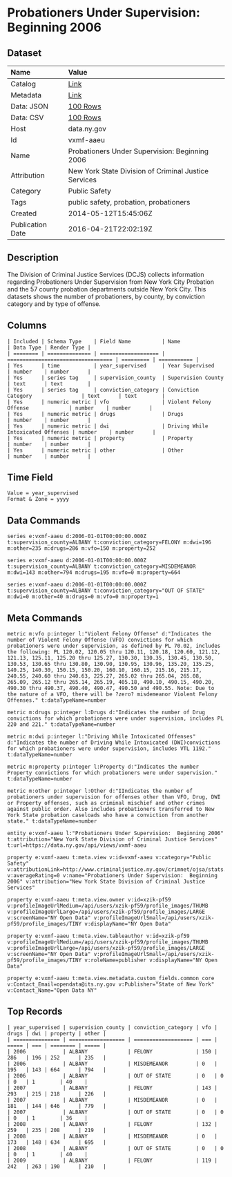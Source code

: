 # Probationers Under Supervision: Beginning 2006

## Dataset

| Name | Value |
| :--- | :---- |
| Catalog | [Link](https://catalog.data.gov/dataset/probationers-under-supervision-beginning-2006) |
| Metadata | [Link](https://data.ny.gov/api/views/vxmf-aaeu) |
| Data: JSON | [100 Rows](https://data.ny.gov/api/views/vxmf-aaeu/rows.json?max_rows=100) |
| Data: CSV | [100 Rows](https://data.ny.gov/api/views/vxmf-aaeu/rows.csv?max_rows=100) |
| Host | data.ny.gov |
| Id | vxmf-aaeu |
| Name | Probationers Under Supervision: Beginning 2006 |
| Attribution | New York State Division of Criminal Justice Services |
| Category | Public Safety |
| Tags | public safety, probation, probationers |
| Created | 2014-05-12T15:45:06Z |
| Publication Date | 2016-04-21T22:02:19Z |

## Description

The Division of Criminal Justice Services (DCJS) collects information regarding Probationers Under Supervision from New York City Probation and the 57 county probation departments outside New York City.  This datasets shows the number of probationers, by county, by conviction category and by type of offense.

## Columns

```ls
| Included | Schema Type    | Field Name          | Name                               | Data Type | Render Type |
| ======== | ============== | =================== | ================================== | ========= | =========== |
| Yes      | time           | year_supervised     | Year Supervised                    | number    | number      |
| Yes      | series tag     | supervision_county  | Supervision County                 | text      | text        |
| Yes      | series tag     | conviction_category | Conviction Category                | text      | text        |
| Yes      | numeric metric | vfo                 | Violent Felony Offense             | number    | number      |
| Yes      | numeric metric | drugs               | Drugs                              | number    | number      |
| Yes      | numeric metric | dwi                 | Driving While Intoxicated Offenses | number    | number      |
| Yes      | numeric metric | property            | Property                           | number    | number      |
| Yes      | numeric metric | other               | Other                              | number    | number      |
```

## Time Field

```ls
Value = year_supervised
Format & Zone = yyyy
```

## Data Commands

```ls
series e:vxmf-aaeu d:2006-01-01T00:00:00.000Z t:supervision_county=ALBANY t:conviction_category=FELONY m:dwi=196 m:other=235 m:drugs=286 m:vfo=150 m:property=252

series e:vxmf-aaeu d:2006-01-01T00:00:00.000Z t:supervision_county=ALBANY t:conviction_category=MISDEMEANOR m:dwi=143 m:other=794 m:drugs=195 m:vfo=0 m:property=664

series e:vxmf-aaeu d:2006-01-01T00:00:00.000Z t:supervision_county=ALBANY t:conviction_category="OUT OF STATE" m:dwi=0 m:other=40 m:drugs=0 m:vfo=0 m:property=1
```

## Meta Commands

```ls
metric m:vfo p:integer l:"Violent Felony Offense" d:"Indicates the number of Violent Felony Offense (VFO) convictions for which probationers were under supervision, as defined by PL 70.02, includes the following: PL 120.02, 120.05 thru 120.11, 120.18, 120.60, 121.12, 121.13, 125.11, 125.20 thru 125.27, 130.30, 130.35, 130.45, 130.50, 130.53, 130.65 thru 130.80, 130.90, 130.95, 130.96, 135.20, 135.25, 140.25, 140.30, 150.15, 150.20, 160.10, 160.15, 215.16, 215.17, 240.55, 240.60 thru 240.63, 225.27, 265.02 thru 265.04, 265.08, 265.09, 265.12 thru 265.14, 265.19, 405.18, 490.10, 490.15, 490.20, 490.30 thru 490.37, 490.40, 490.47, 490.50 and 490.55. Note: Due to the nature of a VFO, there will be ?zero? misdemeanor Violent Felony Offenses." t:dataTypeName=number

metric m:drugs p:integer l:Drugs d:"Indicates the number of Drug convictions for which probationers were under supervision, includes PL 220 and 221." t:dataTypeName=number

metric m:dwi p:integer l:"Driving While Intoxicated Offenses" d:"Indicates the number of Driving While Intoxicated (DWI)convictions for which probationers were under supervision, includes VTL 1192." t:dataTypeName=number

metric m:property p:integer l:Property d:"Indicates the number Property convictions for which probationers were under supervision." t:dataTypeName=number

metric m:other p:integer l:Other d:"IIndicates the number of probationers under supervision for offenses other than VFO, Drug, DWI or Property offenses, such as criminal mischief and other crimes against public order. Also includes probationers transferred to New York State probation caseloads who have a conviction from another state." t:dataTypeName=number

entity e:vxmf-aaeu l:"Probationers Under Supervision:  Beginning 2006" t:attribution="New York State Division of Criminal Justice Services" t:url=https://data.ny.gov/api/views/vxmf-aaeu

property e:vxmf-aaeu t:meta.view v:id=vxmf-aaeu v:category="Public Safety" v:attributionLink=http://www.criminaljustice.ny.gov/crimnet/ojsa/stats.htm v:averageRating=0 v:name="Probationers Under Supervision:  Beginning 2006" v:attribution="New York State Division of Criminal Justice Services"

property e:vxmf-aaeu t:meta.view.owner v:id=xzik-pf59 v:profileImageUrlMedium=/api/users/xzik-pf59/profile_images/THUMB v:profileImageUrlLarge=/api/users/xzik-pf59/profile_images/LARGE v:screenName="NY Open Data" v:profileImageUrlSmall=/api/users/xzik-pf59/profile_images/TINY v:displayName="NY Open Data"

property e:vxmf-aaeu t:meta.view.tableauthor v:id=xzik-pf59 v:profileImageUrlMedium=/api/users/xzik-pf59/profile_images/THUMB v:profileImageUrlLarge=/api/users/xzik-pf59/profile_images/LARGE v:screenName="NY Open Data" v:profileImageUrlSmall=/api/users/xzik-pf59/profile_images/TINY v:roleName=publisher v:displayName="NY Open Data"

property e:vxmf-aaeu t:meta.view.metadata.custom_fields.common_core v:Contact_Email=opendata@its.ny.gov v:Publisher="State of New York" v:Contact_Name="Open Data NY"
```

## Top Records

```ls
| year_supervised | supervision_county | conviction_category | vfo | drugs | dwi | property | other | 
| =============== | ================== | =================== | === | ===== | === | ======== | ===== | 
| 2006            | ALBANY             | FELONY              | 150 | 286   | 196 | 252      | 235   | 
| 2006            | ALBANY             | MISDEMEANOR         | 0   | 195   | 143 | 664      | 794   | 
| 2006            | ALBANY             | OUT OF STATE        | 0   | 0     | 0   | 1        | 40    | 
| 2007            | ALBANY             | FELONY              | 143 | 293   | 215 | 218      | 226   | 
| 2007            | ALBANY             | MISDEMEANOR         | 0   | 181   | 144 | 646      | 779   | 
| 2007            | ALBANY             | OUT OF STATE        | 0   | 0     | 0   | 1        | 36    | 
| 2008            | ALBANY             | FELONY              | 132 | 259   | 235 | 208      | 219   | 
| 2008            | ALBANY             | MISDEMEANOR         | 0   | 173   | 148 | 634      | 695   | 
| 2008            | ALBANY             | OUT OF STATE        | 0   | 0     | 0   | 1        | 40    | 
| 2009            | ALBANY             | FELONY              | 119 | 242   | 263 | 190      | 210   | 
```